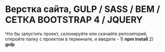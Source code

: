 <h1>Верстка сайта, GULP / SASS / BEM / СЕТКА BOOTSTRAP 4 / JQUERY</h1>

<p>Что бы запустить проект, склонируйте или скачайте репозиторий, откройте папку с проектом в терминале, и введите - 1) <b>npm install</b> 2) <b>gulp</b></p>
